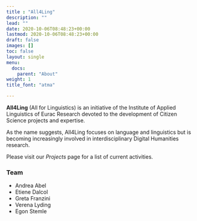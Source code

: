 ```yaml
---
title : "All4Ling"
description: ""
lead: ""
date: 2020-10-06T08:48:23+00:00
lastmod: 2020-10-06T08:48:23+00:00
draft: false
images: []
toc: false
layout: single
menu:
  docs:
    parent: "About"
weight: 1
title_font: "atma"

---
```



<!--{{< alert icon="💡" text="The contents of this page are in `./content/[LANGUAGE]/about/_index.md`." >}}-->


**All4Ling** (All for Linguistics) is an initiative of the Institute of Applied Linguistics of Eurac Research devoted to the development of Citizen Science projects and expertise.

As the name suggests, All4Ling focuses on language and linguistics but is becoming increasingly involved in interdisciplinary Digital Humanities research.

Please visit our _Projects_ page for a list of current activities.

### Team

- Andrea Abel
- Etiene Dalcol
- Greta Franzini
- Verena Lyding
- Egon Stemle
